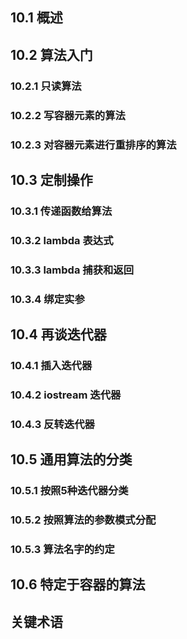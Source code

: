 ## 10.1 概述
## 10.2 算法入门
### 10.2.1 只读算法
### 10.2.2 写容器元素的算法
### 10.2.3 对容器元素进行重排序的算法
## 10.3 定制操作
### 10.3.1 传递函数给算法
### 10.3.2 lambda 表达式
### 10.3.3 lambda 捕获和返回
### 10.3.4 绑定实参
## 10.4 再谈迭代器
### 10.4.1 插入迭代器
### 10.4.2 iostream 迭代器
### 10.4.3 反转迭代器
## 10.5 通用算法的分类
### 10.5.1 按照5种迭代器分类
### 10.5.2 按照算法的参数模式分配
### 10.5.3 算法名字的约定
## 10.6 特定于容器的算法
## 关键术语